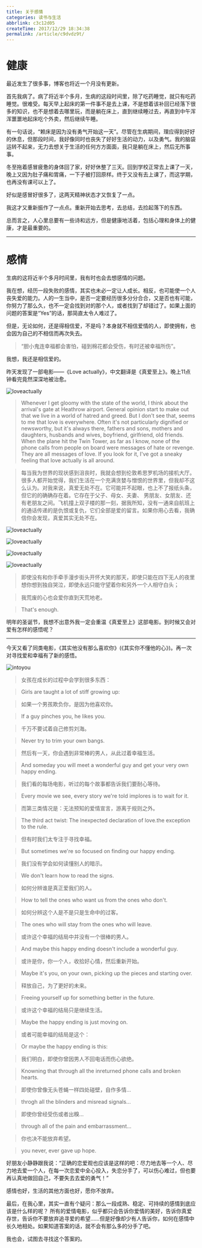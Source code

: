 ```yaml
---
title: 关于感情
categories: 读书与生活
abbrlink: c3c12d05
createTime: 2017/12/29 18:34:38
permalink: /article/c9dvdz9t/
---
```


# 健康

最近发生了很多事，博客也将近一个月没有更新。

首先我病了。病了将近半个多月，生病的这段时间里，除了吃药睡觉，就只有吃药睡觉。很难受。每天早上起床的第一件事不是去上课，不是想着该补回已经落下很多的知识，也不是想着去哪里玩，而是躺在床上，直到继续睡过去，再直到中午浑浑噩噩地起床吃个外卖，然后继续午睡。

有一句话说，“赖床是因为没有勇气开始这一天”。尽管在生病期间，理应得到好好的休息，但那段时间，我好像同时也丧失了好好生活的动力，以及勇气。我的脑袋运转不起来，无力去想关于生活的任何方方面面，我只是躺在床上，然后无所事事。

冬至拖着感冒疲惫的身体回了家，好好休整了三天。回到学校正常去上课了一天，晚上又因为肚子痛和胃痛，一下子被打回原样。终于又没有去上课了，而这学期，也再没有课可以上了。

好似是感冒好很多了，这两天精神状态才又恢复了一点。

我这才又重新振作了一点点。重新开始去思考，去总结，去捡起落下的东西。

总而言之，人心里总要有一些诗和远方，但是健康地活着，包括心理和身体上的健康，才是最重要的。

<!-- more -->


---

# 感情

生病的这将近半个多月时间里，我有时也会去想感情的问题。

我在想，经历一段失败的感情，其实也未必一定让人成长。相反，也可能使一个人丧失爱的能力。人的一生当中，是否一定要经历很多分分合合，又是否也有可能，你努力了那么久，也不一定会找到对的那个人，或者找到了却错过了。如果上面的问题的答案是“Yes”的话，那简直太令人难过了。

但是，无论如何，还是得相信爱，不是吗？本身就不相信爱情的人，即使拥有，也会因为自己的不相信而再次失去。

> “胆小鬼连幸福都会害怕，碰到棉花都会受伤，有时还被幸福所伤”。

我想，我还是相信爱的。

昨天发现了一部电影——《Love actually》，中文翻译是《真爱至上》。晚上11点钟看完竟然深深地被治愈。

![loveactually](/images/movie_capture/loveactually_1.jpg)

> Whenever I get gloomy with the state of the world, I think about the arrival's gate at Heathrow airport. General opinion start to make out that we live in a world of hatred and greed. But I don't see that, seems to me that love is everywhere. Often it's not particularly dignified or newsworthy, but it's always there, fathers and sons, mothers and daughters, husbands and wives, boyfriend, girlfriend, old friends. When the plane hit the Twin Tower, as far as I know, none of the phone calls from people on board were messages of hate or revenge. They are all messages of love. If you look for it, I've got a sneaky feeling that love actually is all around.

> 每当我为世界的现状感到沮丧时，我就会想到伦敦希思罗机场的接机大厅。很多人都开始觉得，我们生活在一个充满贪婪与憎恨的世界里，但我却不这么认为。对我来说，真爱无处不在。它可能并不起眼，也上不了报纸头条，但它的的确确存在着。它存在于父子、母女、夫妻、 男朋友、女朋友、还有老朋友之间。飞机撞上双子楼的那一刻，据我所知，没有一通来自航班上的通话传递的是仇恨或复仇，它们全部是爱的留言。如果你用心去看，我确信你会发现，真爱其实无处不在。



![loveactually](/images/movie_capture/loveactually_2.jpg)

![loveactually](/images/movie_capture/loveactually_3.jpg)

![loveactually](/images/movie_capture/loveactually_4.jpg)

![loveactually](/images/movie_capture/loveactually_5.jpg)


> 即使没有和你手牵手漫步街头开怀大笑的那天，即使只能在四下无人的夜里想你想到独自哭泣，即使永远只能守望着你和另外一个人相守白头；

>我荒废的心也会爱你直到天荒地老。

> That's enough.

明年的圣诞节，我想不出意外我一定会重温《真爱至上》这部电影。到时候又会对爱有怎样的感悟呢？

---

今天又看了同类电影，《其实他没有那么喜欢你》(《其实你不懂他的心》)。再一次对寻找爱和幸福有了新的感悟。

![intoyou](/images/movie_capture/intoyou_1.jpg)

> 女孩在成长的过程中会学到很多东西：

> Girls are taught a lot of stiff growing up:

> 如果一个男孩欺负你，是因为他喜欢你。

> If a guy pinches you, he likes you.

> 千万不要试着自己修剪刘海。

> Never try to trim your own bangs.

> 然后有一天，你会遇到非常棒的男人，从此过着幸福生活。

> And someday you will meet a wonderful guy and get your very own happy ending.

> 我们看的每场电影，听过的每个故事都告诉我们要耐心等待。

> Every movie we see, every story we're told implores is to wait for it.

> 而第三类情况是：无法预知的爱情宣言，游离于规则之外。

> The third act twist: The inexpected declaration of love.the exception to the rule.

> 但有时我们太专注于寻找幸福。

> But sometimes we're so focused on finding our happy ending.

> 我们没有学会如何读懂别人的暗示。

> We don't learn how to read the signs.

> 如何分辨谁是真正爱我们的人。

> How to tell the ones who want us from the ones who don't.

> 如何分辨这个人是不是只是生命中的过客。

> The ones who will stay from the ones who will leave.

> 或许这个幸福的结局中并没有一个很棒的男人。

> And maybe this happy ending doesn't include a wonderful guy.

> 或许是你，你一个人，收拾好心情，然后重新开始。

> Maybe it's you, on your own, picking up the pieces and starting over.

> 释放自己，为了更好的未来。

> Freeing yourself up for something better in the future.

> 或许这个幸福的结局只是继续生活。

> Maybe the happy ending is just moving on.

> 或者可能幸福的结局是这个：

> Or maybe the happy ending is this:

> 我们明白，即使你曾因男人不回电话而伤心欲绝。

> Knowning that through all the inreturned phone calls and broken hearts.

> 即使你曾像无头苍蝇一样四处碰壁，自作多情...

> throgh all the blinders and misread signals...

> 即使你曾经受伤或者出糗...

> through all of the pain and embarrassment...

> 你也决不能放弃希望。

> you never, ever gave up hope.

好朋友小静静跟我说：“正确的恋爱观也应该是这样的吧：尽力地去等一个人、尽力地去爱一个人，在每一次恋爱中全心投入，失恋分手了，可以伤心难过，但也要再认真地做回自己，不要失去去爱的勇气！”

感情也好，生活的其他方面也好，愿你不放弃。


最后，在我心里，其实一直有个疑问：那么一段成熟、稳定、可持续的感情到底应该是什么样的呢？ 所有的爱情电影，似乎都只会告诉你爱情的美好，告诉你真爱存世，告诉你不要放弃追寻爱的希望……但是好像却少有人告诉你，如何在感情中长久地相处。如果知道答案的话，就不会有那么多的分手了吧。

我也会，试图去寻找这个答案的。
